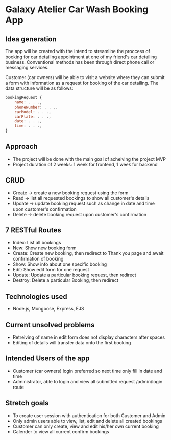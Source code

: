# Galaxy Atelier Car Wash Booking App

## Idea generation
The app will be created with the intend to streamline the proccess of booking for car detailing appointment at one of my friend's car detailing business. Conventional methods has been through direct phone call or messaging services.

Customer (car owners) will be able to visit a website where they can submit a form with information as a request for booking of the car detailing. The data structure will be as follows:

```js
bookingRequest {
    name: . . .,
    phoneNumber: . . .,
    carModel: . . .,
    carPlate: . . .,
    date: . . .,
    time: . . .,
}
```

## Approach
+ The project will be done with the main goal of acheiving the project MVP 
+ Project duration of 2 weeks: 1 week for frontend, 1 week for backend

## CRUD
+ Create -> create a new booking request using the form
+ Read -> list all requested bookings to show all customer's details
+ Update -> update booking request such as change in date and time upon customer's confirmation
+ Delete -> delete booking request upon customer's confirmation

## 7 RESTful Routes
+ Index: List all bookings
+ New: Show new booking form
+ Create: Create new booking, then redirect to Thank you page and await confirmation of booking
+ Show: Show info about one specific booking
+ Edit: Show edit form for one request
+ Update: Update a particular booking request, then redirect 
+ Destroy: Delete a particular Booking, then redirect

## Technologies used
+ Node.js, Mongoose, Express, EJS

## Current unsolved problems
+ Retreiving of name in edit form does not display characters after spaces
+ Editing of details will transfer data onto the first booking

## Intended Users of the app
+ Customer (car owners) login preferred so next time only fill in date and time
+ Administrator, able to login and view all submitted request /admin/login route

## Stretch goals
+ To create user session with authentication for both Customer and Admin
+ Only admin users able to view, list, edit and delete all created bookings 
+ Customer can only create, view and edit his/her own current booking 
+ Calender to view all current confirm bookings

